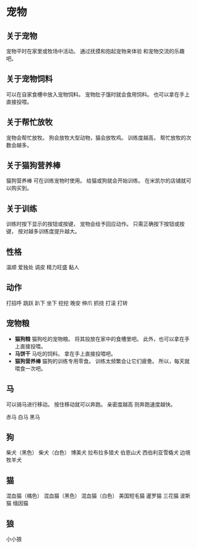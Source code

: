 # 宠物

## 关于宠物

宠物平时在家里或牧场中活动。
通过抚摸和抱起宠物来体验
和宠物交流的乐趣吧。

## 关于宠物饲料

可以在自家食槽中放入宠物饲料。
宠物肚子饿时就会食用饲料。
也可以拿在手上直接投喂。

## 关于帮忙放牧

宠物会帮忙放牧。
狗会放牧大型动物，猫会放牧鸡。
训练度越高，
帮忙放牧的次数会越多。

## 关于猫狗营养棒

猫狗营养棒
可在训练宠物时使用。
给猫或狗就会开始训练。
在米凯尔的店铺就可以购买到。

## 关于训练

训练时按下显示的按钮或按键，
宠物会给予回应动作。
只需正确按下按钮或按键，
按对越多训练度提升越大。

## 性格

温顺
爱独处
调皮
精力旺盛
黏人

## 动作

打招呼
跳跃
趴下
坐下
挖挖
晚安
伸爪
抓挠
打滚
打转

## 宠物粮

- **猫狗粮**
猫狗吃的宠物粮。
将其投放在家中的食槽里吧。
此外，也可以拿在手上直接投喂。
- **马饼干**
马吃的饲料。
拿在手上直接投喂吧。
- **猫狗营养棒**
猫狗的训练专用零食。
训练太频繁会让它们疲惫。
所以，每天就喂食一次吧。

## 马

可以骑马进行移动。
按住移动就可以奔跑。
亲密度越高
则奔跑速度越快。

赤马
白马
黑马

## 狗

柴犬（黑色）
柴犬（白色）
博美犬
拉布拉多猎犬
伯恩山犬
西伯利亚雪橇犬
边境牧羊犬

## 猫

混血猫（橘色）
混血猫（黑色）
混血猫（白色）
美国短毛猫
暹罗猫
三花猫
波斯猫
缅因猫

## 狼

小小狼
